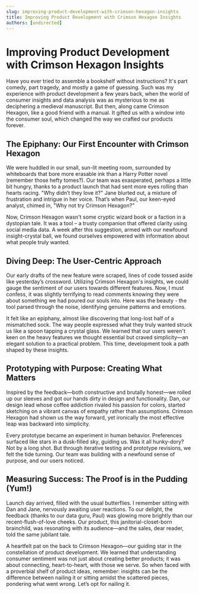 ```yaml
---
slug: improving-product-development-with-crimson-hexagon-insights
title: Improving Product Development with Crimson Hexagon Insights
authors: [undirected]
---
```


# Improving Product Development with Crimson Hexagon Insights

Have you ever tried to assemble a bookshelf without instructions? It's part comedy, part tragedy, and mostly a game of guessing. Such was my experience with product development a few years back, when the world of consumer insights and data analysis was as mysterious to me as deciphering a medieval manuscript. But then, along came Crimson Hexagon, like a good friend with a manual. It gifted us with a window into the consumer soul, which changed the way we crafted our products forever.

## The Epiphany: Our First Encounter with Crimson Hexagon

We were huddled in our small, sun-lit meeting room, surrounded by whiteboards that bore more erasable ink than a Harry Potter novel (remember those hefty tomes?). Our team was exasperated, perhaps a little bit hungry, thanks to a product launch that had sent more eyes rolling than hearts racing. "Why didn’t they love it?" Jane blurted out, a mixture of frustration and intrigue in her voice. That’s when Paul, our keen-eyed analyst, chimed in, "Why not try Crimson Hexagon?"

Now, Crimson Hexagon wasn't some cryptic wizard book or a faction in a dystopian tale. It was a tool – a trusty companion that offered clarity using social media data. A week after this suggestion, armed with our newfound insight-crystal ball, we found ourselves empowered with information about what people truly wanted.

## Diving Deep: The User-Centric Approach

Our early drafts of the new feature were scraped, lines of code tossed aside like yesterday’s crossword. Utilizing Crimson Hexagon's insights, we could gauge the sentiment of our users towards different features. Now, I must confess, it was slightly terrifying to read comments knowing they were about something we had poured our souls into. Here was the beauty - the tool parsed through the noise, identifying genuine patterns and emotions.

It felt like an epiphany, almost like discovering that long-lost half of a mismatched sock. The way people expressed what they truly wanted struck us like a spoon tapping a crystal glass. We learned that our users weren't keen on the heavy features we thought essential but craved simplicity—an elegant solution to a practical problem. This time, development took a path shaped by these insights.

## Prototyping with Purpose: Creating What Matters

Inspired by the feedback—both constructive and brutally honest—we rolled up our sleeves and got our hands dirty in design and functionality. Dan, our design lead whose coffee addiction rivaled his passion for colors, started sketching on a vibrant canvas of empathy rather than assumptions. Crimson Hexagon had shown us the way forward, yet ironically the most effective leap was backward into simplicity.

Every prototype became an experiment in human behavior. Preferences surfaced like stars in a dusk-filled sky, guiding us. Was it all hunky-dory? Not by a long shot. But through iterative testing and prototype revisions, we felt the tide turning. Our team was building with a newfound sense of purpose, and our users noticed.

## Measuring Success: The Proof is in the Pudding (Yum!)

Launch day arrived, filled with the usual butterflies. I remember sitting with Dan and Jane, nervously awaiting user reactions. To our delight, the feedback (thanks to our data guru, Paul) was glowing more brightly than our recent-flush-of-love cheeks. Our product, this janitorial-closet-born brainchild, was resonating with its audience—and the sales, dear reader, told the same jubilant tale.

A heartfelt pat on the back to Crimson Hexagon—our guiding star in the constellation of product development. We learned that understanding consumer sentiment was not just about creating better products; it was about connecting, heart-to-heart, with those we serve. So when faced with a proverbial shelf of product ideas, remember: insights can be the difference between nailing it or sitting amidst the scattered pieces, pondering what went wrong. Let’s opt for nailing it.